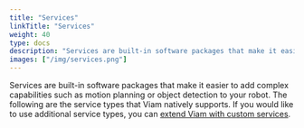 ```yaml
---
title: "Services"
linkTitle: "Services"
weight: 40
type: docs
description: "Services are built-in software packages that make it easier to add complex capabilities such as motion planning or object detection to your robot."
images: ["/img/services.png"]
---
```


Services are built-in software packages that make it easier to add complex capabilities such as motion planning or object detection to your robot.
The following are the service types that Viam natively supports.
If you would like to use additional service types, you can [extend Viam with custom services](/extend/modular-resources/).
